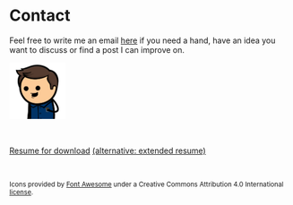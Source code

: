 <script src="https://kit.fontawesome.com/c85306ca98.js" crossorigin="anonymous"></script>

# Contact

Feel free to write me an email [here](mailto:jp10010101010000@gmail.com) if you need a hand, have an idea you want to discuss or find a post I can improve on.

<img class="center circle-image" width="20%" src="./imgs/avatar.png"/>
<p>&nbsp;</p>
<a href="./resume.pdf" class="center">Resume for download</a>
<a href="./resume-compilers.pdf" class="center">(alternative: extended resume)</a>
<p>&nbsp;</p>
<div class="flex-grid" style="font-size: 5rem">
  <div class="col">
    <a href="./resume.html" class="center">
      <i class="fa-solid fa-file"></i>
    </a>
  </div>
  <div class="col">
    <a href="https://www.linkedin.com/in/prattjr" class="center">
      <i class="fab fa-linkedin"></i>
    </a>
  </div>
  <div class="col">
    <a href="https://github.com/Cypher1" class="center">
      <i class="fab fa-github"></i>
    </a>
  </div>
  <div class="col">
    <a rel="me" href="https://hci.social/@CompilersJay" class="center">
      <i class="fab fa-mastodon"></i>
    </a>
  </div>
</div>

<div class="footer">
  <div style="font-size: smaller">Icons provided by <a href="https://fontawesome.com/icons">Font Awesome</a> under a Creative Commons Attribution 4.0 International <a href="https://fontawesome.com/license">license</a>. </div>
</div>
